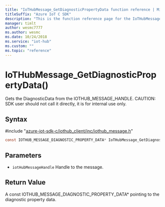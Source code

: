 ```yaml
---                             
title: "IoTHubMessage_GetDiagnosticPropertyData function reference | Microsoft Docs" 
titleSuffix: "Azure IoT C SDK"            
description: "This is the function reference page for the IoTHubMessage_GetDiagnosticPropertyData() function in the Azure IoT C SDK. This SDK is used with Azure IoT Hub and Azure IoT Hub Device Provisioning Service"            
manager: timlt                 
author: wesmc7777              
ms.author: wesmc               
ms.date: 10/24/2018                    
ms.service: "iot-hub"             
ms.custom: ""                
ms.topic: "reference"        
---                            
```


# IoTHubMessage_GetDiagnosticPropertyData()

Gets the DiagnosticData from the IOTHUB_MESSAGE_HANDLE. CAUTION: SDK user should not call it directly, it is for internal use only.

## Syntax

\#include "[azure-iot-sdk-c/iothub_client/inc/iothub_message.h](../iothub-message-h.md)"  
```C
const IOTHUB_MESSAGE_DIAGNOSTIC_PROPERTY_DATA* IoTHubMessage_GetDiagnosticPropertyData(IOTHUB_MESSAGE_HANDLE  iotHubMessageHandle);
```

## Parameters
* `iotHubMessageHandle` Handle to the message.

## Return Value
A const IOTHUB_MESSAGE_DIAGNOSTIC_PROPERTY_DATA* pointing to the diagnostic property data.

